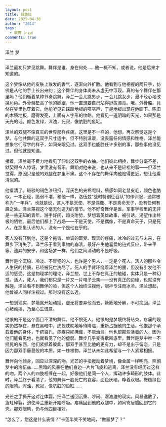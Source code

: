 ```yaml
---
layout: post
title: 绿鱼缸
date: 2025-04-30
author: "2014"
tags:
  - 歌赛（rip）
comments: true
---
```

泽兰
梦
<!-- more -->


---


泽兰最初只梦见跳舞。舞伴是谁，身在何处……他一概不知。或者说，他是后来才知道的。

这个梦像从他的皮肤上散发的香气，逐渐向外扩散。他看到与他相握的两只手，仿佛是从他的手上长出来的；这个舞伴的身体尚未从虚无中浮现。真的有个舞伴在那里吗？他们循着某种节奏跳舞，泽兰一会儿跳男步，一会儿跳女步，漫不经心地改换角色。外骨骼垫高了他的脚跟，他一直想要自己站得挺拔漂亮。哦，外骨骼。竟然在梦里也穿着它。他能听见它踩踏地板的嗒嗒声，于是地板出现在他脚下。陈旧的木质地板，磨得发亮，上面有人字形的纹路。他看见一道阴暗的天光，如果那是天光的话。颜色发绿，浑浊，死寂，像肮脏的鱼缸。

泽兰的双腿不像真实的世界那样疼痛。这里是不一样的，他想，再次察觉这是个梦。与他共舞的这双手尺寸适中，但不特别温暖，没表露任何情感和性格。泽兰能想象它们写字的样子，如同亲眼见过。这双手也能胜任许多别的事，那些事他没见过。但他就是知道。

接着，泽兰毫不费力地看见了伸出这双手的衣袖。他们彼此相搀，舞步分毫不差，默契得令人惊讶。梦里没有音乐，舞蹈对他来说，也从来不是轻松的事——但泽兰觉得，原因只是他的双腿在梦里不痛。这个不存在的舞伴向他贴得更近，想让他看清似的。

他看清了。斑驳的铜色漆纽扣，深灰色的夹棉呢料，质感如同老鼠皮毛，颜色也酷似。一本正经，脆弱不堪，和他一样，洛伍兹“战时特别征召队”的作训服，通常被称为“一年兵”。也就是说，这人不是天使、不是偶像、不是真命天子，没有任何有趣之处。泽兰蔑视这个毫无创造力的情节。他不好奇舞伴是谁。军事学校里的无非是一些无知的青年，游手好闲，趋炎附势，梦想着英雄故事，被引诱，渴望作出终极的牺牲。最后他们都上了战场——不是天使，不是偶像，不是真命天子，只是死人。在那里认识的人，没有一个是他在乎的。

死人没有吓到他，这是个拖沓、单调的噩梦。现实的疼痛，冰冷的过去与未来，在舞步下消失了。泽兰乐于看到事物的崩溃，最好产生他喜爱的链式反应，带来平等、遗弃的安宁，和这场梦一样，他们之间涌动的不是呼吸。

舞伴是个沉稳、冷淡、不冒犯的人，也许是个男人，一定是个死人。活人的那些令人生厌的特质，已经被死亡洗尽了。死人的手臂环绕着泽兰的腰，但没有引发他不适的感受。这是物理学的理论，泽兰想，世上不存在真正的触碰，实体只是一种幻觉。活人，死人，我们都只是一片又一片电子云集——没有真正的边缘，也就没有触碰。泽兰看不到舞伴的脸，但这个人始终注视他，眼神专注而冰冷。泽兰想起，他曾被人同样注视过。那时没有这么近。

一想到现实，梦境就开始动摇，虚无将要弃他而去，簌簌地分解，不可挽回。泽兰心绪动摇，乃至心生恨意。

他恨的不是这个面目不清的舞伴，他不恨死人。他恨的是梦境终将结束，疼痛的现实仍然存在，悬在黑暗中，虎视眈眈地等待降临，重新占据他的生活。他恨那个承载着他的身体，千疮百孔，症疾只能掩藏，不能治愈。他也恨那些活着的人，因为他们能看见他，也就看见了他的虚弱。舞步几乎变得歇斯底里，舞伴是梦中唯一不摇晃的东西，他们紧抓着彼此，那双手甚至比他的更有力，却不是出于留恋，只是因为那双手藤蔓般的本质，如一株植物。泽兰从未如此希望与一个人紧紧相拥。

舞伴向他倾身，回应以深深的吻。光芒的手指搅动着梦境，像金属一样明亮，照彻梦中的洛伍兹……黑暗的风暴在他们身边一片片飞旋和逃离。泽兰没有经历过这样的吻。两个人的四肢相缠在一起，好像他们是同一个人，挥动许多畸形的肢体。此时，泽兰终于看清了，他的舞伴一脸死亡的哀容，面色灰暗，睁着双眼。橄榄绿色的眼睛。浑浊，死寂，像肮脏的鱼缸……

光芒之手撕开这对连体婴，把泽兰送回沉重、吵闹、湿漉漉的现实。风暴逸散了，鱼缸碎裂，迫使泽兰重新开始呼吸。疼痛回到他的双腿中，如同寄居蟹回到它的壳。那双眼睛，仍与他四目相对。

“怎么了，您这是什么表情？”卡莲半笑不笑地问，“做噩梦了？”